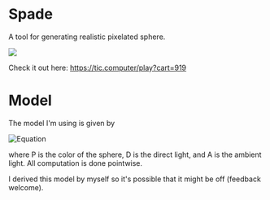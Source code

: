 # Spade
A tool for generating realistic pixelated sphere.

![](demo.gif)

Check it out here: https://tic.computer/play?cart=919

# Model

The model I'm using is given by

![Equation](https://latex.codecogs.com/gif.latex?f(P,D,A)=P\left(\frac{A(1-D)}{D&plus;A(1-D)}A&plus;D\right))

where P is the color of the sphere, D is the direct light, and A is the ambient light. All computation is done pointwise.

I derived this model by myself so it's possible that it might be off (feedback welcome). 
